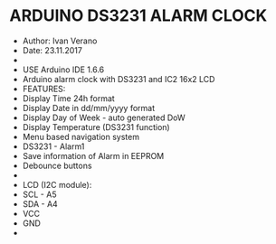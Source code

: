 # ARDUINO DS3231 ALARM CLOCK

 * Author: Ivan Verano
 * Date: 23.11.2017
 * 
 * USE Arduino IDE 1.6.6
 * Arduino alarm clock with DS3231 and IC2 16x2 LCD  
 * FEATURES:
 * Display Time 24h format
 * Display Date in dd/mm/yyyy format
 * Display Day of Week - auto generated DoW
 * Display Temperature (DS3231 function)
 * Menu based navigation system
 * DS3231 - Alarm1  
 * Save information of Alarm in EEPROM
 * Debounce buttons 
 * 
 * LCD (I2C module):
 * SCL - A5
 * SDA - A4
 * VCC
 * GND
 *
